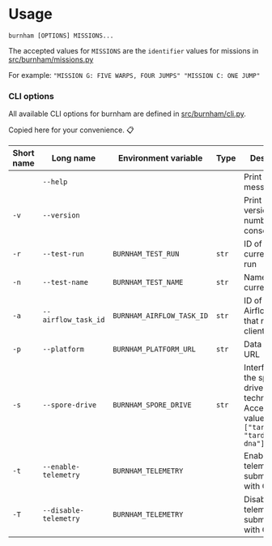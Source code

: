 # Usage

```text
burnham [OPTIONS] MISSIONS...
```

The accepted values for `MISSIONS` are the `identifier` values for missions in [src/burnham/missions.py][missions.py]

For example: `"MISSION G: FIVE WARPS, FOUR JUMPS" "MISSION C: ONE JUMP"`

[missions.py]: ../src/burnham/missions.py

### CLI options

All available CLI options for burnham are defined in [src/burnham/cli.py][cli.py].

Copied here for your convenience. 📋

| Short name | Long name             | Environment variable      | Type  | Description                                                                                   |
| ---------- | --------------------- | ------------------------- | ----- | --------------------------------------------------------------------------------------------- |
|            | `--help`              |                           |       | Print the help message                                                                        |
| `-v`       | `--version`           |                           |       | Print the app's version number to the console                                                 |
| `-r`       | `--test-run`          | `BURNHAM_TEST_RUN`        | `str` | ID of the current test run                                                                    |
| `-n`       | `--test-name`         | `BURNHAM_TEST_NAME`       | `str` | Name of the current test                                                                      |
| `-a`       | `--airflow_task_id`   | `BURNHAM_AIRFLOW_TASK_ID` | `str` | ID of the Airflow task that runs the client                                                   |
| `-p`       | `--platform`          | `BURNHAM_PLATFORM_URL`    | `str` | Data Platform URL                                                                             |
| `-s`       | `--spore-drive`       | `BURNHAM_SPORE_DRIVE`     | `str` | Interface for the spore-drive technology. Accepted values: `["tardigrade", "tardigrade-dna"]` |
| `-t`       | `--enable-telemetry`  | `BURNHAM_TELEMETRY`       |       | Enable telemetry submission with Glean                                                        |
| `-T`       | `--disable-telemetry` | `BURNHAM_TELEMETRY`       |       | Disable telemetry submission with Glean                                                       |

[cli.py]: ../src/burnham/cli.py
